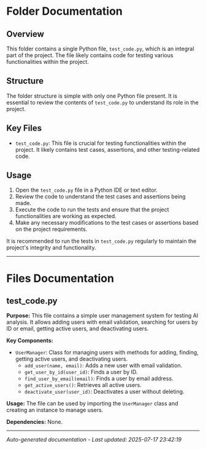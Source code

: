 # Folder Documentation

## Overview
This folder contains a single Python file, `test_code.py`, which is an integral part of the project. The file likely contains code for testing various functionalities within the project.

## Structure
The folder structure is simple with only one Python file present. It is essential to review the contents of `test_code.py` to understand its role in the project.

## Key Files
- `test_code.py`: This file is crucial for testing functionalities within the project. It likely contains test cases, assertions, and other testing-related code.

## Usage
1. Open the `test_code.py` file in a Python IDE or text editor.
2. Review the code to understand the test cases and assertions being made.
3. Execute the code to run the tests and ensure that the project functionalities are working as expected.
4. Make any necessary modifications to the test cases or assertions based on the project requirements.

It is recommended to run the tests in `test_code.py` regularly to maintain the project's integrity and functionality.

---

# Files Documentation

## test_code.py

**Purpose:** This file contains a simple user management system for testing AI analysis. It allows adding users with email validation, searching for users by ID or email, getting active users, and deactivating users.

**Key Components:**
- `UserManager`: Class for managing users with methods for adding, finding, getting active users, and deactivating users.
  - `add_user(name, email)`: Adds a new user with email validation.
  - `get_user_by_id(user_id)`: Finds a user by ID.
  - `find_user_by_email(email)`: Finds a user by email address.
  - `get_active_users()`: Retrieves all active users.
  - `deactivate_user(user_id)`: Deactivates a user without deleting.

**Usage:** The file can be used by importing the `UserManager` class and creating an instance to manage users.

**Dependencies:** None.

---
*Auto-generated documentation - Last updated: 2025-07-17 23:42:19*
